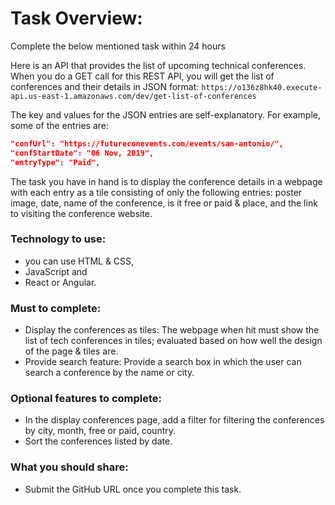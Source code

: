 # Task Overview:

Complete the below mentioned task within 24 hours

Here is an API that provides the list of upcoming technical conferences. When you do a GET call for this REST API, you will get the list of conferences and their details in JSON format: 
```https://o136z8hk40.execute-api.us-east-1.amazonaws.com/dev/get-list-of-conferences```

The key and values for the JSON entries are self-explanatory. For example, some of the entries are:
```json
"confUrl": "https://futureconevents.com/events/san-antonio/",
"confStartDate": "06 Nov, 2019",
"entryType": "Paid",
```

The task you have in hand is to display the conference details in a webpage with each entry as a tile consisting of only the following entries: poster image, date, name of the conference, is it free or paid & place, and the link to visiting the conference website.

### Technology to use:
- you can use HTML & CSS,
- JavaScript and
- React or Angular.

### Must to complete:
- Display the conferences as tiles: The webpage when hit must show the list of tech conferences in tiles; evaluated based on how well the design of the page & tiles are.
- Provide search feature: Provide a search box in which the user can search a conference by the name or city.

### Optional features to complete:
- In the display conferences page, add a filter for filtering the conferences by city, month, free or paid, country.
- Sort the conferences listed by date.

### What you should share:
- Submit the GitHub URL once you complete this task.